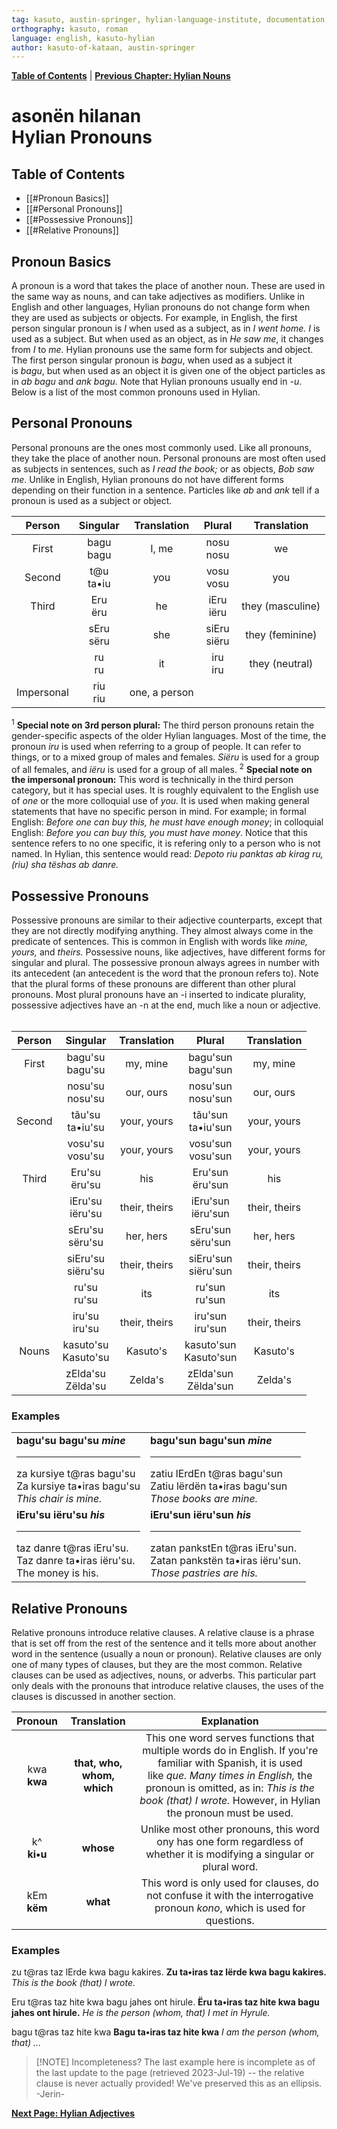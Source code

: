 ```yaml
---
tag: kasuto, austin-springer, hylian-language-institute, documentation, archive, pronouns
orthography: kasuto, roman
language: english, kasuto-hylian
author: kasuto-of-kataan, austin-springer
---
```

**[Table of Contents](00-toc.md)** | **[Previous Chapter: Hylian Nouns](05-sonën.md)**

# <span class="hylian_kas">asonën hilanan</span><br>Hylian Pronouns

## Table of Contents

+ [[#Pronoun Basics]]
+ [[#Personal Pronouns]]
+ [[#Possessive Pronouns]]
+ [[#Relative Pronouns]]

## Pronoun Basics

A pronoun is a word that takes the place of another noun. These are used in the same way as nouns, and can take adjectives as modifiers. Unlike in English and other languages, Hylian pronouns do not change form when they are used as subjects or objects. For example, in English, the first person singular pronoun is _I_ when used as a subject, as in _I went home. I_ is used as a subject. But when used as an object, as in _He saw me_, it changes from _I_ to _me._ Hylian pronouns use the same form for subjects and object. The first person singular pronoun is _bagu_, when used as a subject it is _bagu_, but when used as an object it is given one of the object particles as in _ab bagu_ and _ank bagu._ Note that Hylian pronouns usually end in _-u_. Below is a list of the most common pronouns used in Hylian.

## Personal Pronouns

Personal pronouns are the ones most commonly used. Like all pronouns, they take the place of another noun. Personal pronouns are most often used as subjects in sentences, such as _I read the book;_ or as objects, _Bob saw me_. Unlike in English, Hylian pronouns do not have different forms depending on their function in a sentence. Particles like _ab_ and _ank_ tell if a pronoun is used as a subject or object.  

| Person | Singular | Translation | Plural | Translation |
|:---:|:---:|:---:|:---:|:---:|
| First | <span class="hylian_kas">bagu</span><br>bagu | I, me | <span class="hylian_kas">nosu</span><br>nosu | we |
| Second | <span class="hylian_kas">t@u</span><br>ta•iu | you | <span class="hylian_kas">vosu</span><br>vosu | you |
| Third | <span class="hylian_kas">Eru</span><br>ëru | he | <span class="hylian_kas">iEru</span><br>iëru | they (masculine) |
| | <span class="hylian_kas">sEru</span><br>sëru | she | <span class="hylian_kas">siEru</span><br>siëru | they (feminine) |
| | <span class="hylian_kas">ru</span><br>ru | it | <span class="hylian_kas">iru</span><br>iru | they (neutral) |
| Impersonal | <span class="hylian_kas">riu</span><br>riu | one, a person| | |

<sup>1</sup> **Special note on 3rd person plural:** The third person pronouns retain the gender-specific aspects of the older Hylian languages. Most of the time, the pronoun _iru_ is used when referring to a group of people. It can refer to things, or to a mixed group of males and females. _Siëru_ is used for a group of all females, and _iëru_ is used for a group of all males.
<sup>2</sup> **Special note on the impersonal pronoun:** This word is technically in the third person category, but it has special uses. It is roughly equivalent to the English use of _one_ or the more colloquial use of _you._ It is used when making general statements that have no specific person in mind. For example; in formal English: _Before one can buy this, he must have enough money_; in colloquial English: _Before you can buy this, you must have money_. Notice that this sentence refers to no one specific, it is refering only to a person who is not named. In Hylian, this sentence would read: _Depoto riu panktas ab kirag ru, (riu) sha tëshas ab danre._

## Possessive Pronouns

Possessive pronouns are similar to their adjective counterparts, except that they are not directly modifying anything. They almost always come in the predicate of sentences. This is common in English with words like _mine, yours,_ and _theirs._ Possessive nouns, like adjectives, have different forms for singular and plural. The possessive pronoun always agrees in number with its antecedent (an antecedent is the word that the pronoun refers to). Note that the plural forms of these pronouns are different than other plural pronouns. Most plural pronouns have an -i inserted to indicate plurality, possessive adjectives have an -n at the end, much like a noun or adjective.  
 

| Person | Singular | Translation | Plural | Translation |
|:---:|:---:|:---:|:---:|:---:|
| First | <span class="hylian_kas">bagu'su</span><br>bagu'su | my, mine | <span class="hylian_kas">bagu'sun</span><br>bagu'sun | my, mine |
| | <span class="hylian_kas">nosu'su</span><br>nosu'su | our, ours | <span class="hylian_kas">nosu'sun</span><br>nosu'sun | our, ours |
| Second | <span class="hylian_kas">tãu'su</span><br>ta•iu'su | your, yours | <span class="hylian_kas">tãu'sun</span><br>ta•iu'sun | your, yours |
| | <span class="hylian_kas">vosu'su</span><br>vosu'su | your, yours | <span class="hylian_kas">vosu'sun</span><br>vosu'sun | your, yours |
| Third | <span class="hylian_kas">Eru'su</span><br>ëru'su | his | <span class="hylian_kas">Eru'sun</span><br>ëru'sun | his |
| | <span class="hylian_kas">iEru'su</span><br>iëru'su | their, theirs | <span class="hylian_kas">iEru'sun</span><br>iëru'sun | their, theirs |
| | <span class="hylian_kas">sEru'su</span><br>sëru'su | her, hers | <span class="hylian_kas">sEru'sun</span><br>sëru'sun | her, hers |
| | <span class="hylian_kas">siEru'su</span><br>siëru'su | their, theirs | <span class="hylian_kas">siEru'sun</span><br>siëru'sun | their, theirs |
| | <span class="hylian_kas">ru'su</span><br>ru'su | its | <span class="hylian_kas">ru'sun</span><br>ru'sun | its |
| | <span class="hylian_kas">iru'su</span><br>iru'su| their, theirs | <span class="hylian_kas">iru'sun</span><br>iru'sun| their, theirs |
| Nouns | <span class="hylian_kas">kasuto'su</span><br>Kasuto'su | Kasuto's | <span class="hylian_kas">kasuto'sun</span><br>Kasuto'sun | Kasuto's |
|| <span class="hylian_kas">zElda'su</span><br>Zëlda'su | Zelda's | <span class="hylian_kas">zElda'sun</span><br>Zëlda'sun | Zelda's |

### Examples

|  |  |
|:-|:-|
| **<span class="hylian_kas">bagu'su</span> bagu'su _mine_**<br><hr><span class="hylian_kas">za kursiye t@ras bagu'su</span><br>Za kursiye ta•iras bagu'su<br>_This chair is mine._ | **<span class="hylian_kas">bagu'sun</span> bagu'sun _mine_**<br><hr><span class="hylian_kas">zatiu lErdEn t@ras bagu'sun</span><br>Zatiu lërdën ta•iras bagu'sun<br>_Those books are mine._ |
| **<span class="hylian_kas">iEru'su</span> iëru'su _his_**<br><hr><span class="hylian_kas">taz danre t@ras iEru'su.</span><br>Taz danre ta•iras iëru'su.<br>The money is his. | **<span class="hylian_kas">iEru'sun</span> iëru'sun _his_**<br><hr><span class="hylian_kas">zatan pankstEn t@ras iEru'sun.</span><br>Zatan pankstën ta•iras iëru'sun.<br>_Those pastries are his._ |

## Relative Pronouns

Relative pronouns introduce relative clauses. A relative clause is a phrase that is set off from the rest of the sentence and it tells more about another word in the sentence (usually a noun or pronoun). Relative clauses are only one of many types of clauses, but they are the most common. Relative clauses can be used as adjectives, nouns, or adverbs. This particular part only deals with the pronouns that introduce relative clauses, the uses of the clauses is discussed in another section.

|Pronoun|Translation|Explanation|
|:---:|:---:|:---:|
|<span class="hylian_kas">kwa</span><br>**kwa**|**that, who, whom, which**|This one word serves functions that multiple words do in English. If you're familiar with Spanish, it is used like _que. Many times in English,_ the pronoun is omitted, as in: _This is the book (that) I wrote._ However, in Hylian the pronoun must be used.|
|<span class="hylian_kas">k^</span><br>**ki•u**|**whose**|Unlike most other pronouns, this word ony has one form regardless of whether it is modifying a singular or plural word.|
|<span class="hylian_kas">kEm</span><br>**këm**|**what**|This word is only used for clauses, do not confuse it with the interrogative pronoun _kono_, which is used for questions.|

### Examples

<span class="hylian_kas">zu t@ras taz lErde kwa bagu kakires.</span>
**Zu ta•iras taz lërde kwa bagu kakires.**
_This is the book (that) I wrote._

<span class="hylian_kas">Eru t@ras taz hite kwa bagu jahes ont hirule.</span>
**Ëru ta•iras taz hite kwa bagu jahes ont hirule.**
_He is the person (whom, that) I met in Hyrule._

<span class="hylian_kas">bagu t@ras taz hite kwa</span>
**Bagu ta•iras taz hite kwa**
_I am the person (whom, that) ..._


> [!NOTE] Incompleteness?
> The last example here is incomplete as of the last update to the page (retrieved 2023-Jul-19) -- the relative clause is never actually provided! We've preserved this as an ellipsis.
> -Jerin-

**[Next Page: Hylian Adjectives](07-taktën.md)**
